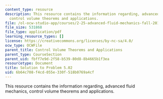 ```yaml
---
content_type: resource
description: This resource contains the information regarding, advanced fluid mechanics,
  control volume theorems and applications.
file: /ol-ocw-studio-app/courses/2-25-advanced-fluid-mechanics-fall-2013/6b64c708f4cd055e330f518b0769a4cf_MIT2_25F13_Shapi5.02_Solut.pdf
file_size: 531868
file_type: application/pdf
learning_resource_types: []
license: https://creativecommons.org/licenses/by-nc-sa/4.0/
ocw_type: OCWFile
parent_title: Control Volume Theorems and Applications
parent_type: CourseSection
parent_uid: fbff7e9d-2f58-b539-80d8-8b4665b1f3ea
resourcetype: Document
title: Solution to Problem 5.02
uid: 6b64c708-f4cd-055e-330f-518b0769a4cf
---
```

This resource contains the information regarding, advanced fluid mechanics, control volume theorems and applications.